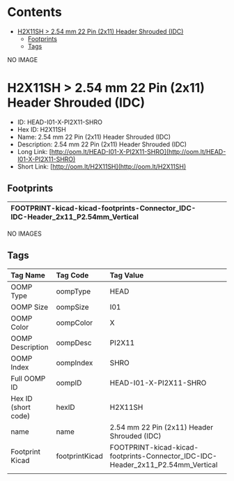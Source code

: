 



Contents
========

* [H2X11SH > 2.54 mm 22 Pin (2x11) Header Shrouded (IDC)](#h2x11sh--254-mm-22-pin-2x11-header-shrouded-idc)
	* [Footprints](#footprints)
	* [Tags](#tags)
  
NO IMAGE  
# H2X11SH > 2.54 mm 22 Pin (2x11) Header Shrouded (IDC)

- ID: HEAD-I01-X-PI2X11-SHRO
- Hex ID: H2X11SH
- Name: 2.54 mm 22 Pin (2x11) Header Shrouded (IDC)
- Description: 2.54 mm 22 Pin (2x11) Header Shrouded (IDC)
- Long Link: [http://oom.lt/HEAD-I01-X-PI2X11-SHRO](http://oom.lt/HEAD-I01-X-PI2X11-SHRO)
- Short Link: [http://oom.lt/H2X11SH](http://oom.lt/H2X11SH)

## Footprints
  

|![]()<br>FOOTPRINT-kicad-kicad-footprints-Connector_IDC-IDC-Header_2x11_P2.54mm_Vertical|||
| :--- | :--- | :--- |
  
NO IMAGES  
## Tags
  

|Tag Name|Tag Code|Tag Value|
| :--- | :--- | :--- |
|OOMP Type|oompType|HEAD|
|OOMP Size|oompSize|I01|
|OOMP Color|oompColor|X|
|OOMP Description|oompDesc|PI2X11|
|OOMP Index|oompIndex|SHRO|
|Full OOMP ID|oompID|HEAD-I01-X-PI2X11-SHRO|
|Hex ID (short code)|hexID|H2X11SH|
|name|name|2.54 mm 22 Pin (2x11) Header Shrouded (IDC)|
|Footprint Kicad|footprintKicad|FOOTPRINT-kicad-kicad-footprints-Connector_IDC-IDC-Header_2x11_P2.54mm_Vertical|
||||
